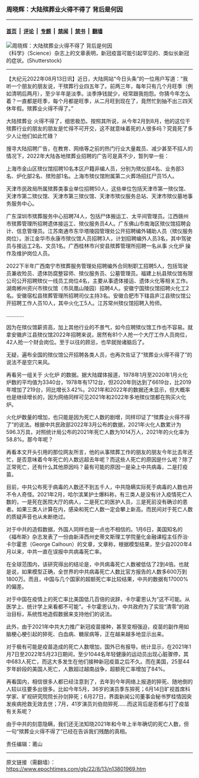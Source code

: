 ### 周晓辉：大陆殡葬业火得不得了 背后是何因

---

#### [首页](../../../..?n13801969) &nbsp;|&nbsp; [评论](../../../../../epoch-comment?n13801969) &nbsp;|&nbsp; [专题](../../../../../epoch-special?n13801969) &nbsp;|&nbsp; [禁闻](../../../../../epoch-news?n13801969) &nbsp;|&nbsp; [禁书](../../../../../books?n13801969) &nbsp;|&nbsp; [翻墙](https://github.com/gfw-breaker/nogfw/blob/master/README.md?n13801969)


<div><img alt="周晓辉：大陆殡葬业火得不得了 背后是何因" class="attachment-djy_600_400 size-djy_600_400 wp-post-image" src="https://i.epochtimes.com/assets/uploads/2022/08/id13800740-068047ffdd31306c20d0480fd4cdff2b-600x400.jpg"/>
<div class="caption">
 《科学》（Science）杂志上的文章表明，新冠疫苗可能引起罕见的、类似长新冠的症状。(Shutterstock)
</div></div><hr/><div class="post_content" id="artbody" itemprop="articleBody">
 <!-- article content begin -->
 <p>
  【大纪元2022年08月13日讯】近日，大陆网站“今日头条”的一位用户写道：“我听一个朋友的朋友说，干殡葬行业四五年了。前两三年，每年只有几个月旺季（例如清明后两月），至少半年是淡季。淡季挣钱就少，经常跟我抱怨。你猜今年怎么着？一直都是旺季，每个月都是旺季，从二月旺到现在了，竟然忙到抽不出三四天休年假。殡葬业火得不得了。”
 </p>
 <p>
  <ok href="https://www.epochtimes.com/gb/tag/%E5%A4%A7%E9%99%86%E6%AE%A1%E8%91%AC%E4%B8%9A.html">
   大陆殡葬业
  </ok>
  火得不得了，细思极恐。按照其所说，从今年2月到8月，他的这位干殡葬行业的朋友的朋友是忙得不可开交，这不就意味着死的人很多吗？究竟死了多少人让他们如此忙碌？
 </p>
 <p>
  搜寻大陆招聘广告，在教育、网络等之前的热门行业大量裁员、减少甚至不招人的情况下，2022年大陆各地殡葬业招聘的广告可是真不少，暂列举一些：
 </p>
 <p>
  上海市金山区殡仪馆招聘10名本区户籍非编人员，分别为殡仪部4名、业务部3名、炉化部2名、殡殓部1名。上海市殡仪馆附属第二火葬场招扛尸员15人。
 </p>
 <p>
  天津市民政局所属殡葬类事业单位招聘50人，这些单位包括天津市第一殡仪馆、天津市第二殡仪馆、天津市第三殡仪馆、天津市殡仪服务总站、天津市殡仪墓地事务服务中心。
 </p>
 <p>
  广东深圳市殡葬服务中心招聘74人，包括尸体搬运工、太平间管理员。江西赣州市殡葬管理所招聘遗体接运工、殡仪服务员4人。广东佛山市南海区殡仪馆招聘会计、信息管理员。江苏南通市东华塔陵园管理处公开招聘编外辅助人员（殡仪服务岗位）。浙江金华市永康市殡仪馆人员招聘3人，计划招聘编外人员3名，其中驾驶员与接运工2名、文员1名。广西桂林市兴安县殡葬管理所招聘一名从事
  <ok href="https://www.epochtimes.com/gb/tag/%E7%81%AB%E5%8C%96%E7%82%89.html">
   火化炉
  </ok>
  操作及维护岗位人员。
 </p>
 <p>
  2022下半年广西南宁市殡葬服务管理处招聘编外合同制职工招聘5人，包括驾驶员兼收殓员、遗体防腐整容师、殡仪服务员、公墓管理员。福建上杭县殡仪馆有限公司公开招聘殡仪一线员工岗位4名，主要从事遗体接运、遗体火化等相关工作。湖南郴州资兴市殡仪馆（市凤凰山陵园）招聘4人。安徽宁国殡仪馆招聘火化工2名。安徽宿松县殡葬管理所招聘司仪主持3名。安徽合肥市下辖县庐江县殡仪馆公开招聘工作人员10人，其中火化工5人。江苏常州殡仪馆招聘入殓师。
 </p>
 <p>
  …………
 </p>
 <p>
  因为在殡仪馆薪资高，加上其他行业的不景气，如今应聘殡仪馆工作也不容易。就拿安徽庐江县殡仪馆2022年招聘来说，居然有81个人抢一个大厅工作人员岗位，42人抢一个财会岗位。至于以往的顾忌，也早就抛诸脑后了。
 </p>
 <p>
  无疑，遍布全国的殡仪馆公开招聘各类人员，也再次佐证了“殡葬业火得不得了”的说法不是空穴来风。
 </p>
 <p>
  再看另一组关于
  <ok href="https://www.epochtimes.com/gb/tag/%E7%81%AB%E5%8C%96%E7%82%89.html">
   火化炉
  </ok>
  的数据。据大陆媒体报道，1978年1月至2020年1月火化炉数的平均值为3340台，1978年有1712台，但2020年则达到了6619台，比2019年增加了219台，同比增长3.42%。2021年和2022年的数据还未显示，但大概率也是继续增长的，因为网络同样可见2021年和2022年多地殡仪馆都在购买火化炉。
 </p>
 <p>
  火化炉数量的增加，也只能是因为死亡人数的剧增，同样印证了“殡葬业火得不得了”的说法。根据中共民政部2022年3月公布的数据，2021年火化人数累计为596.3万具，对照统计局公布的2021年死亡人数为1014万人，2021年的火化率为58.8%。那今年呢？
 </p>
 <p>
  再看本文开头引用的那位网友所言，他的从事殡葬工作的朋友的朋友今年比去年还忙，是否意味着今年死亡的人数远超去年呢？而这些人死亡的原因是什么呢？除了正常死亡，还有什么其他原因吗？最有可能的原因一是染上中共病毒，二是打疫苗。
 </p>
 <p>
  目前，中共公布死于病毒的人数还不到五千人，中共隐瞒实际死于病毒的人数也并不令人奇怪。2021年2月，哈尔滨某护士爆料称，有三类人是没有计入疫情死亡人数的，一是死在医院大厅的病人，二是死亡的医护人员，三是死前没有确诊的患者。如果三类人计算在内，感染和死亡人数一定会攀上新高。而民间对于死亡人数的质疑声音也从未断绝过。
 </p>
 <p>
  对于中共的造假数据，外国人同样也是一点也不相信的。1月6日，美国知名的《福布斯》杂志发表了一份由新泽西州史蒂文斯理工学院量化金融课程主任乔治‧卡尔霍恩（George Calhoun）的文章，文章称，根据模型结果，至少自2020年4月以来，中共一直在误报中共病毒死亡率。
 </p>
 <p>
  在全球范围内，该研究得出的结论是，中共病毒死亡人数被低估了2到4倍。也就是说，如果模型正确，全世界的中共病毒死亡人数比官方报告的人数多600万到1800万。而且，中国与几个国家的超额死亡率比较结果，中共的数据有17000%的偏差。
 </p>
 <p>
  对于中国在疫情上的死亡率比美国低几百倍的说辞，卡尔霍恩认为“这不可能。从医学上、统计学上来看都不可能”。卡尔霍恩认为，中共政府为了实现“清零”的政治目标，系统性地造假数据来支持他们的说法。
 </p>
 <p>
  此外，由于2021年中共大力推广新冠疫苗接种，甚至变相强迫，疫苗的副作用如脑梗心梗引起的猝死、白血病、糖尿病等，正在越来越多地显示出来。
 </p>
 <p>
  对于极有可能是疫苗造成的死亡人数增加，国外已有报导。统计显示，在2021年1月7日至2022年5月23日期间，至少1044名年轻健康的运动员出现心脏骤停，其中683人死亡，而这大多发生在他们接种新冠疫苗之后不久。而在美国，25至44岁年龄段的美国人死亡，人数超过越南战争，超额死亡率增加了84%。
 </p>
 <p>
  再看国内，相信很多人都已经注意到了，去年到今年网络上报道的猝死、随地倒的人较以往要多出很多。比如今年5月，36岁的演员季东猝死；6月14日旷视首席科学家、旷视研究院院长孙剑猝死；6月27日，界面新闻公司董事会秘书罗桂情因突发疾病抢救无效去世；7月，41岁演员刘伯勋猝死……而这背后是否都与打了疫苗有关系呢？
 </p>
 <p>
  由于中共的刻意隐瞒，我们还无法知晓2021年和今年上半年确切的死亡人数，但一句“殡葬业火得不得了”已经在告诉我们残酷的真相。
 </p>
 <p>
  责任编辑：莆山
 </p>
 <!-- article content end -->
 <div id="below_article_ad">
 </div>
</div>


---

原文链接（需翻墙）：https://www.epochtimes.com/gb/22/8/13/n13801969.htm